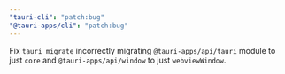 ```yaml
---
"tauri-cli": "patch:bug"
"@tauri-apps/cli": "patch:bug"
---
```


Fix `tauri migrate` incorrectly migrating `@tauri-apps/api/tauri` module to just `core` and `@tauri-apps/api/window` to just `webviewWindow`.
